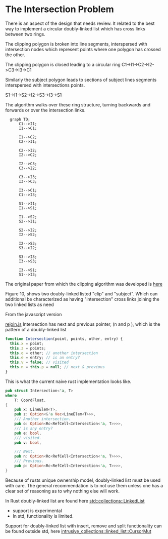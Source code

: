 # The Intersection Problem

There is an aspect of the design that needs review. It related to the best way to implement a circular doubly-linked list which has cross links between two rings.

The clipping polygon is broken into line segments, interspersed with intersection nodes
which represent points where one polygon has crossed the other.

The clipping polygon is closed leading to a circular ring  C1->I1->C2->I2->C3->I3->C1

Similarly the subject polygon leads to sections of subject lines segments interspersed with intersections points.

S1->I1->S2->I2->S3->I3->S1

The algorithm walks over these ring structure, turning backwards and forwards or over the intersection links.


```mermaid
  graph TD;
      C1-->I1;
      I1-->C1;

      I1-->C2;
      C2-->I1;

      C2-->I2;
      I2-->C2;

      I2-->C3;
      C3-->I2;

      C3-->I3;
      I3-->C3;

      I3-->C1;
      C1-->I3;

      S1-->I1;
      I1-->S1;

      I1-->S2;
      S2-->I1;

      S2-->I2;
      I2-->S2;

      I2-->S3;
      S3-->I2;

      S3-->I3;
      I3-->S3;

      I3-->S1;
      S1-->I3;
```


The original paper from which the clipping algorithm was developed is
[here](https://www.inf.usi.ch/hormann/papers/Greiner.1998.ECO.pdf )

Figure 10, shows two doubly-linked listed "clip" and "subject". Which can additional be characterized as having "intersection" cross links joining the two linked lists as need

From the javascript version

[rejoin.js](https://github.com/d3/d3-geo/blob/main/src/clip/rejoin.js) Intersection has next and previous pointer, (n and p ), which is the pattern of a doubly-linked list

```js
function Intersection(point, points, other, entry) {
  this.x = point;
  this.z = points;
  this.o = other; // another intersection
  this.e = entry; // is an entry?
  this.v = false; // visited
  this.n = this.p = null; // next & previous
}
```

This is what the current naive rust implementation looks like.

```rust
pub struct Intersection<'a, T>
where
    T: CoordFloat,
{
    pub x: LineElem<T>,
    pub z: Option<&'a Vec<LineElem<T>>>,
    /// Another intersection.
    pub o: Option<Rc<RefCell<Intersection<'a, T>>>>,
    /// is any entry?
    pub e: bool,
    /// visited.
    pub v: bool,

    /// Next.
    pub n: Option<Rc<RefCell<Intersection<'a, T>>>>,
    /// Previous.
    pub p: Option<Rc<RefCell<Intersection<'a, T>>>>,
}
```

Because of rusts unique ownership model, doubly-linked list must be used with care. The general recommendation is to not use them unless one has a clear set of reasoning as to why nothing else will work.

In Rust doubly-linked list are found here [std::collections::LinkedList](https://doc.rust-lang.org/std/collections/struct.LinkedList.html)

* support is experimental
* In std, functionality is limited.

 Support for doubly-linked list with insert, remove and split functionality
 can be found outside std, here [intrusive_collections::linked_list::CursorMut](intrusive_collections::linked_list::CursorMut)
